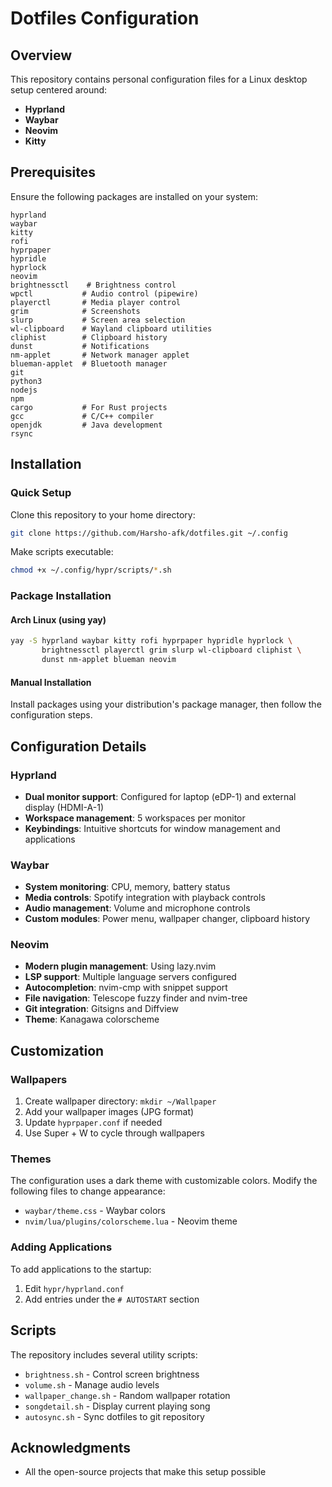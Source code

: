# Dotfiles Configuration

## Overview

This repository contains personal configuration files for a Linux desktop setup centered around:

- **Hyprland**
- **Waybar**
- **Neovim**
- **Kitty**

## Prerequisites

Ensure the following packages are installed on your system:

```
hyprland
waybar  
kitty
rofi
hyprpaper
hypridle
hyprlock
neovim
brightnessctl    # Brightness control
wpctl           # Audio control (pipewire)
playerctl       # Media player control
grim            # Screenshots
slurp           # Screen area selection
wl-clipboard    # Wayland clipboard utilities
cliphist        # Clipboard history
dunst           # Notifications
nm-applet       # Network manager applet
blueman-applet  # Bluetooth manager
git
python3
nodejs
npm
cargo           # For Rust projects
gcc             # C/C++ compiler
openjdk         # Java development
rsync
```

## Installation

### Quick Setup
Clone this repository to your home directory:
```bash
git clone https://github.com/Harsho-afk/dotfiles.git ~/.config
```

Make scripts executable:
```bash
chmod +x ~/.config/hypr/scripts/*.sh
```

### Package Installation

#### Arch Linux (using yay)
```bash
yay -S hyprland waybar kitty rofi hyprpaper hypridle hyprlock \
       brightnessctl playerctl grim slurp wl-clipboard cliphist \
       dunst nm-applet blueman neovim
```

#### Manual Installation
Install packages using your distribution's package manager, then follow the configuration steps.

## Configuration Details

### Hyprland
- **Dual monitor support**: Configured for laptop (eDP-1) and external display (HDMI-A-1)
- **Workspace management**: 5 workspaces per monitor
- **Keybindings**: Intuitive shortcuts for window management and applications

### Waybar
- **System monitoring**: CPU, memory, battery status
- **Media controls**: Spotify integration with playback controls
- **Audio management**: Volume and microphone controls
- **Custom modules**: Power menu, wallpaper changer, clipboard history

### Neovim
- **Modern plugin management**: Using lazy.nvim
- **LSP support**: Multiple language servers configured
- **Autocompletion**: nvim-cmp with snippet support
- **File navigation**: Telescope fuzzy finder and nvim-tree
- **Git integration**: Gitsigns and Diffview
- **Theme**: Kanagawa colorscheme

## Customization

### Wallpapers
1. Create wallpaper directory: `mkdir ~/Wallpaper`
2. Add your wallpaper images (JPG format)
3. Update `hyprpaper.conf` if needed
4. Use Super + W to cycle through wallpapers

### Themes
The configuration uses a dark theme with customizable colors. Modify the following files to change appearance:
- `waybar/theme.css` - Waybar colors
- `nvim/lua/plugins/colorscheme.lua` - Neovim theme

### Adding Applications
To add applications to the startup:
1. Edit `hypr/hyprland.conf`
2. Add entries under the `# AUTOSTART` section

## Scripts

The repository includes several utility scripts:

- `brightness.sh` - Control screen brightness
- `volume.sh` - Manage audio levels
- `wallpaper_change.sh` - Random wallpaper rotation
- `songdetail.sh` - Display current playing song
- `autosync.sh` - Sync dotfiles to git repository
   
## Acknowledgments

- All the open-source projects that make this setup possible
